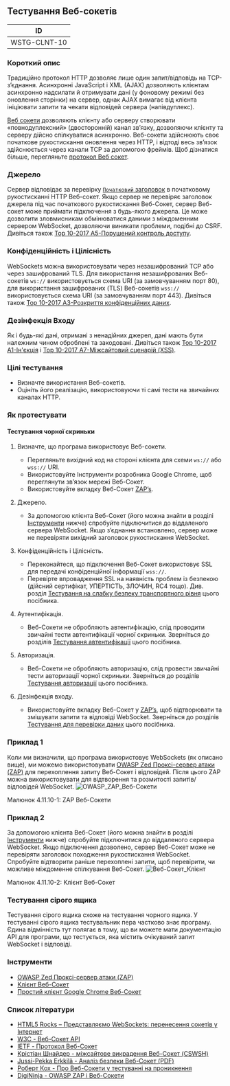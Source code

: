## Тестування Веб-сокетів
| ID |
|:-:|
| WSTG-CLNT-10 |

### Короткий опис

Традиційно протокол HTTP дозволяє лише один запит/відповідь на TCP-з’єднання. Асинхронні JavaScript і XML (AJAX) дозволяють клієнтам асинхронно надсилати й отримувати дані (у фоновому режимі без оновлення сторінки) на сервер, однак AJAX вимагає від клієнта ініціювати запити та чекати відповідей сервера (напівдуплекс).

[Веб сокети](https://websockets.spec.whatwg.org/#network) дозволяють клієнту або серверу створювати «повнодуплексний» (двосторонній) канал зв’язку, дозволяючи клієнту та серверу дійсно спілкуватися асинхронно. Веб-сокети здійснюють своє початкове рукостискання оновлення через HTTP, і відтоді весь зв’язок здійснюється через канали TCP за допомогою фреймів. Щоб дізнатися більше, перегляньте [протокол Веб сокет](https://datatracker.ietf.org/doc/html/rfc6455).

### Джерело

Сервер відповідає за перевірку [`Початковий` заголовок](https://developer.mozilla.org/en-US/docs/Web/HTTP/Headers/Origin) в початковому рукостисканні HTTP Веб-сокет. Якщо сервер не перевіряє заголовок джерела під час початкового рукостискання Веб-Сокет, сервер Веб-сокет може приймати підключення з будь-якого джерела. Це може дозволити зловмисникам обмінюватися даними з міждоменним сервером WebSocket, дозволяючи виникати проблеми, подібні до CSRF. Дивіться також [Top 10-2017 A5-Порушений контроль доступу](https://owasp.org/www-project-top-ten/2017/A5_2017-Broken_Access_Control).

### Конфіденційність і Цілісність

WebSockets можна використовувати через незашифрований TCP або через зашифрований TLS. Для використання незашифрованих Веб-сокетів `ws://` використовується схема URI (за замовчуванням порт 80), для використання зашифрованих (TLS) Веб-сокетів `wss://` використовується схема URI (за замовчуванням порт 443). Дивіться також [Top 10-2017 A3-Розкриття конфіденційних даних](https://owasp.org/www-project-top-ten/2017/A3_2017-Sensitive_Data_Exposure).

### Дезінфекція Входу

Як і будь-які дані, отримані з ненадійних джерел, дані мають бути належним чином оброблені та закодовані. Дивіться також [Top 10-2017 A1-Ін'єкція](https://owasp.org/www-project-top-ten/2017/A1_2017-Injection) і [Top 10-2017 A7-Міжсайтовий сценарій (XSS)](https://owasp.org/www-project-top-ten/2017/A7_2017-Cross-Site_Scripting_(XSS)).

### Цілі тестування

- Визначте використання Веб-сокетів.
- Оцініть його реалізацію, використовуючи ті самі тести на звичайних каналах HTTP.

### Як протестувати
#### Тестування чорної скриньки

 1. Визначте, що програма використовує Веб-сокети.
     - Перегляньте вихідний код на стороні клієнта для схеми `ws://` або `wss://` URI.
     - Використовуйте Інструменти розробника Google Chrome, щоб переглянути зв’язок мережі Веб-Сокет.
     - Використовуйте вкладку Веб-Сокет [ZAP’s](https://www.zaproxy.org/).
 2.   Джерело.

      - За допомогою клієнта Веб-Сокет (його можна знайти в розділі [Інструменти]() нижче) спробуйте підключитися до віддаленого сервера WebSocket. Якщо з’єднання встановлено, сервер може не перевіряти вихідний заголовок рукостискання WebSocket.
 3. Конфіденційність і Цілісність.

      - Переконайтеся, що підключення Веб-Сокет використовує SSL для передачі конфіденційної інформації `wss://`.
      - Перевірте впровадження SSL на наявність проблем із безпекою (дійсний сертифікат, УПЕРТІСТЬ, ЗЛОЧИН, RC4 тощо). Див. розділ [Тестування на слабку безпеку транспортного рівня](https://owasp.org/www-project-web-security-testing-guide/stable/4-Web_Application_Security_Testing/09-Testing_for_Weak_Cryptography/01-Testing_for_Weak_Transport_Layer_Security) цього посібника.
 4. Аутентифікація.

      - Веб-Сокети не обробляють автентифікацію, слід проводити звичайні тести автентифікації чорної скриньки. Зверніться до розділів [Тестування автентифікації](https://owasp.org/www-project-web-security-testing-guide/stable/4-Web_Application_Security_Testing/04-Authentication_Testing/README) цього посібника.
 5. Авторизація.

      - Веб-Сокети не обробляють авторизацію, слід провести звичайні тести авторизації чорної скриньки. Зверніться до розділів [Тестування авторизації](https://owasp.org/www-project-web-security-testing-guide/stable/4-Web_Application_Security_Testing/05-Authorization_Testing/README) цього посібника.
 6. Дезінфекція входу.

      - Використовуйте вкладку Веб-Сокет у [ZAP’s](https://www.zaproxy.org/), щоб відтворювати та змішувати запити та відповіді WebSocket. Зверніться до розділів [Тестування для перевірки даних](https://owasp.org/www-project-web-security-testing-guide/stable/4-Web_Application_Security_Testing/07-Input_Validation_Testing/README) цього посібника.
   
### Приклад 1
Коли ми визначили, що програма використовує WebSockets (як описано вище), ми можемо використовувати [OWASP Zed Проксі-сервер атаки (ZAP)](https://www.zaproxy.org/) для перехоплення запиту Веб-Сокет і відповідей. Після цього ZAP можна використовувати для відтворення та розмитості запитів/відповідей WebSocket.
![OWASP_ZAP_Веб-Сокети](https://github.com/oleksandrblazhko/ai-191-buriak/assets/145441728/04a236a9-88cf-44b9-922a-299c315ada16)

Малюнок 4.11.10-1: ZAP Веб-Сокети

### Приклад 2
За допомогою клієнта Веб-Сокет (його можна знайти в розділі [Інструменти]() нижче) спробуйте підключитися до віддаленого сервера WebSocket. Якщо підключення дозволено, сервер Веб-Сокет може не перевіряти заголовок походження рукостискання WebSocket. Спробуйте відтворити раніше перехоплені запити, щоб перевірити, чи можливе міждоменне спілкування Веб-Сокет.
![Веб-Сокет_Клієнт](https://github.com/oleksandrblazhko/ai-191-buriak/assets/145441728/8c278f4f-b1c6-4622-bc93-90a444ef14a9)

Малюнок 4.11.10-2: Клієнт Веб-Сокет

### Тестування сірого ящика

Тестування сірого ящика схоже на тестування чорного ящика. У тестуванні сірого ящика тестувальник пера частково знає програму. Єдина відмінність тут полягає в тому, що ви можете мати документацію API для програми, що тестується, яка містить очікуваний запит WebSocket і відповіді.

### Інструменти

- [OWASP Zed Проксі-сервер атаки (ZAP)](https://www.zaproxy.org/)
- [Клієнт Веб-Сокет](https://github.com/ethicalhack3r/scripts/blob/master/WebSockets.html)
- [Простий клієнт Google Chrome Веб-Сокет](https://chrome.google.com/webstore/detail/simple-websocket-client/pfdhoblngboilpfeibdedpjgfnlcodoo?hl=en)

### Список літератури

- [HTML5 Rocks – Представляємо WebSockets: перенесення сокетів у Інтернет](https://web.dev/articles/websockets-basics?hl=ru)
- [W3C - Веб-Сокет API](https://websockets.spec.whatwg.org/#network)
- [IETF - Протокол Веб-Сокет](https://datatracker.ietf.org/doc/html/rfc6455)
- [Крістіан Шнайдер - міжсайтове викрадення Веб-Сокет (CSWSH)](https://christian-schneider.net/CrossSiteWebSocketHijacking.html)
- [Jussi-Pekka Erkkilä - Аналіз безпеки Веб-Сокет (PDF)](https://juerkkil.iki.fi/files/writings/websocket2012.pdf)
- [Роберт Кох - Про Веб-Сокети у тестуванні на проникнення](https://www.ub.tuwien.ac.at/dipl/2013/AC07815487.pdf)
- [DigiNinja - OWASP ZAP і Веб-Сокети](https://digi.ninja/blog/zap_web_sockets.php)
